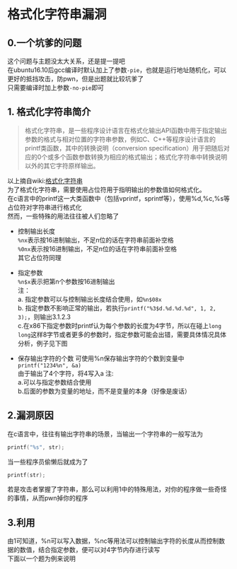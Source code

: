 # 格式化字符串漏洞
## 0.一个坑爹的问题 
这个问题与主题没太大关系，还是提一提吧  
在ubuntu16.10后gcc编译时默认加上了参数`-pie`，也就是运行地址随机化，可以更好的抵挡攻击，防pwn，但是出题就比较坑爹了  
只需要编译时加上参数`-no-pie`即可  
## 1. 格式化字符串简介
>格式化字符串，是一些程序设计语言在格式化输出API函数中用于指定输出参数的格式与相对位置的字符串参数，例如C、C++等程序设计语言的printf类函数，其中的转换说明（conversion specification）用于把随后对应的0个或多个函数参数转换为相应的格式输出；格式化字符串中转换说明以外的其它字符原样输出。

以上摘自wiki:[格式化字符串](https://zh.wikipedia.org/wiki/%E6%A0%BC%E5%BC%8F%E5%8C%96%E5%AD%97%E7%AC%A6%E4%B8%B2)  
为了格式化字符串，需要使用占位符用于指明输出的参数值如何格式化。  
在c语言中的printf这一大类函数中（包括vprintf，sprintf等），使用%d,%c,%s等占位符对字符串进行格式化  
然而，一些特殊的用法往往被人们忽略了  
* 控制输出长度  
`%nx`表示按16进制输出，不足n位的话在字符串前面补空格  
`%0nx`表示按16进制输出，不足n位的话在字符串前面补空格  
其它占位符同理  
* 指定参数  
`%n$x`表示把第n个参数按16进制输出  
注：  
a. 指定参数可以与控制输出长度结合使用，如`%n$08x`  
b. 指定参数不影响正常的输出，若执行`printf("%3$d.%d.%d.%d", 1, 2, 3);`，则输出3.1.2.3  
c.在x86下指定参数时printf认为每个参数的长度为4字节，所以在碰上`long long`这样8字节或者更多的参数时，指定参数可能会出错，需要具体情况具体分析，例子见下图  

* 保存输出字符的个数
可使用%n保存输出字符的个数到变量中  
`printf("1234%n", &a)`  
由于输出了4个字符，将4写入a
注:  
a.可以与指定参数结合使用  
b.后面的参数为变量的地址，而不是变量的本身（好像是废话）  

## 2.漏洞原因
在c语言中，往往有输出字符串的场景，当输出一个字符串的一般写法为  
```C
printf("%s", str);
```
当一些程序员偷懒后就成为了  
```C
printf(str);
```
若是攻击者掌握了字符串，那么可以利用1中的特殊用法，对你的程序做一些奇怪的事情，从而pwn掉你的程序  

## 3.利用
由1可知道，%n可以写入数据，%nc等用法可以控制输出字符的长度从而控制数据的数值，结合指定参数，便可以对4字节内存进行读写  
下面以一个题为例来说明
